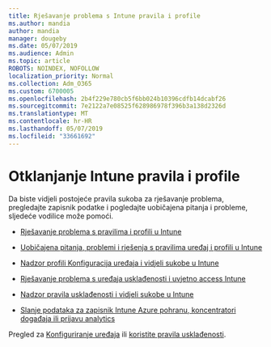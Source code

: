```yaml
---
title: Rješavanje problema s Intune pravila i profile
ms.author: mandia
author: mandia
manager: dougeby
ms.date: 05/07/2019
ms.audience: Admin
ms.topic: article
ROBOTS: NOINDEX, NOFOLLOW
localization_priority: Normal
ms.collection: Adm_O365
ms.custom: 6700005
ms.openlocfilehash: 2b4f229e780cb5f6bb024b10396cdfb14dcabf26
ms.sourcegitcommit: 7e2122a7e08525f628986978f396b3a138d2326d
ms.translationtype: MT
ms.contentlocale: hr-HR
ms.lasthandoff: 05/07/2019
ms.locfileid: "33661692"
---
```

# <a name="troubleshooting-intune-policy-and-profiles"></a>Otklanjanje Intune pravila i profile

Da biste vidjeli postojeće pravila sukoba za rješavanje problema, pregledajte zapisnik podatke i pogledajte uobičajena pitanja i probleme, sljedeće vodilice može pomoći.

- [Rješavanje problema s pravilima i profili u Intune](https://docs.microsoft.com/intune/troubleshoot-policies-in-microsoft-intune)

- [Uobičajena pitanja, problemi i rješenja s pravilima uređaj i profili u Intune](https://docs.microsoft.com/intune/device-profile-troubleshoot)

- [Nadzor profili Konfiguracija uređaja i vidjeli sukobe u Intune](https://docs.microsoft.com/intune/device-profile-monitor)

- [Rješavanje problema s uređaja usklađenosti i uvjetno access Intune](https://docs.microsoft.com/intune/troubleshoot-conditional-access)

- [Nadzor pravila usklađenosti i vidjeli sukobe u Intune](https://docs.microsoft.com/intune/compliance-policy-monitor)

- [Slanje podataka za zapisnik Intune Azure pohranu, koncentratori događaja ili prijavu analytics](https://docs.microsoft.com/intune/review-logs-using-azure-monitor)

Pregled za [Konfiguriranje uređaja](https://docs.microsoft.com/intune/device-profiles) ili [koristite pravila usklađenosti](https://docs.microsoft.com/intune/device-compliance-get-started).